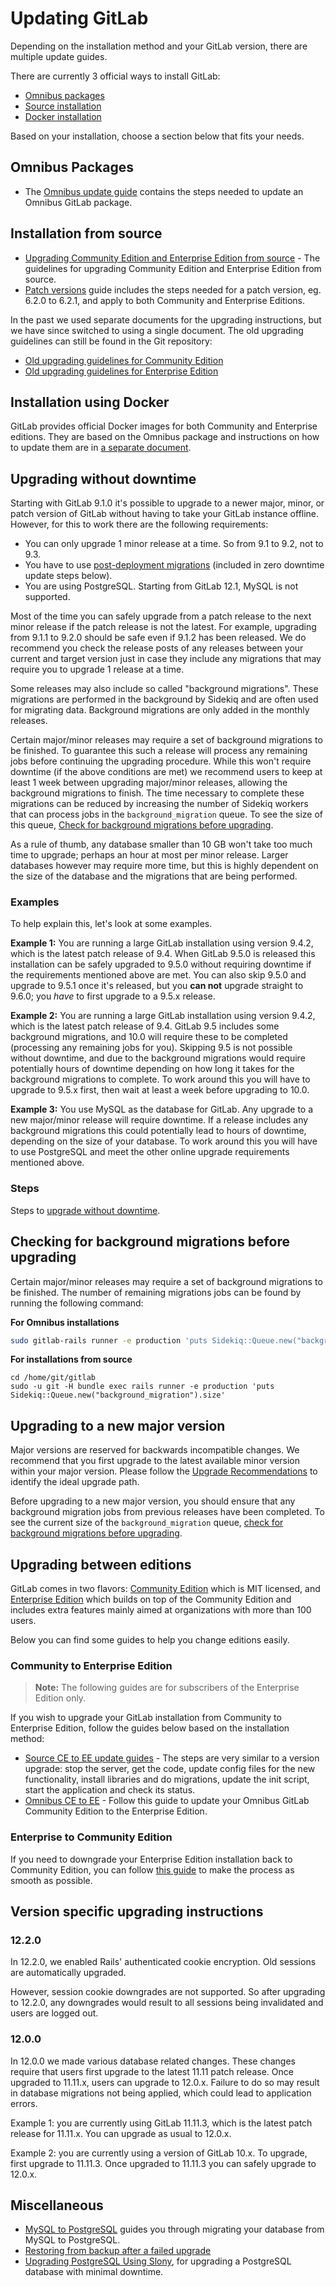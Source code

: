 # Updating GitLab

Depending on the installation method and your GitLab version, there are multiple
update guides.

There are currently 3 official ways to install GitLab:

- [Omnibus packages](#omnibus-packages)
- [Source installation](#installation-from-source)
- [Docker installation](#installation-using-docker)

Based on your installation, choose a section below that fits your needs.

## Omnibus Packages

- The [Omnibus update guide][omni-update]
  contains the steps needed to update an Omnibus GitLab package.

## Installation from source

- [Upgrading Community Edition and Enterprise Edition from
  source](upgrading_from_source.md) - The guidelines for upgrading Community
  Edition and Enterprise Edition from source.
- [Patch versions](patch_versions.md) guide includes the steps needed for a
  patch version, eg. 6.2.0 to 6.2.1, and apply to both Community and Enterprise
  Editions.

In the past we used separate documents for the upgrading instructions, but we
have since switched to using a single document. The old upgrading guidelines
can still be found in the Git repository:

- [Old upgrading guidelines for Community Edition][old-ce-upgrade-docs]
- [Old upgrading guidelines for Enterprise Edition][old-ee-upgrade-docs]

## Installation using Docker

GitLab provides official Docker images for both Community and Enterprise
editions. They are based on the Omnibus package and instructions on how to
update them are in [a separate document][omni-docker].

## Upgrading without downtime

Starting with GitLab 9.1.0 it's possible to upgrade to a newer major, minor, or
patch version of GitLab without having to take your GitLab instance offline.
However, for this to work there are the following requirements:

- You can only upgrade 1 minor release at a time. So from 9.1 to 9.2, not to
   9.3.
- You have to use [post-deployment
   migrations](../development/post_deployment_migrations.md) (included in
   zero downtime update steps below).
- You are using PostgreSQL. Starting from GitLab 12.1, MySQL is not supported.

Most of the time you can safely upgrade from a patch release to the next minor
release if the patch release is not the latest. For example, upgrading from
9.1.1 to 9.2.0 should be safe even if 9.1.2 has been released. We do recommend
you check the release posts of any releases between your current and target
version just in case they include any migrations that may require you to upgrade
1 release at a time.

Some releases may also include so called "background migrations". These
migrations are performed in the background by Sidekiq and are often used for
migrating data. Background migrations are only added in the monthly releases.

Certain major/minor releases may require a set of background migrations to be
finished. To guarantee this such a release will process any remaining jobs
before continuing the upgrading procedure. While this won't require downtime
(if the above conditions are met) we recommend users to keep at least 1 week
between upgrading major/minor releases, allowing the background migrations to
finish. The time necessary to complete these migrations can be reduced by
increasing the number of Sidekiq workers that can process jobs in the
`background_migration` queue. To see the size of this queue,
[Check for background migrations before upgrading](#checking-for-background-migrations-before-upgrading).

As a rule of thumb, any database smaller than 10 GB won't take too much time to
upgrade; perhaps an hour at most per minor release. Larger databases however may
require more time, but this is highly dependent on the size of the database and
the migrations that are being performed.

### Examples

To help explain this, let's look at some examples.

**Example 1:** You are running a large GitLab installation using version 9.4.2,
which is the latest patch release of 9.4. When GitLab 9.5.0 is released this
installation can be safely upgraded to 9.5.0 without requiring downtime if the
requirements mentioned above are met. You can also skip 9.5.0 and upgrade to
9.5.1 once it's released, but you **can not** upgrade straight to 9.6.0; you
_have_ to first upgrade to a 9.5.x release.

**Example 2:** You are running a large GitLab installation using version 9.4.2,
which is the latest patch release of 9.4. GitLab 9.5 includes some background
migrations, and 10.0 will require these to be completed (processing any
remaining jobs for you). Skipping 9.5 is not possible without downtime, and due
to the background migrations would require potentially hours of downtime
depending on how long it takes for the background migrations to complete. To
work around this you will have to upgrade to 9.5.x first, then wait at least a
week before upgrading to 10.0.

**Example 3:** You use MySQL as the database for GitLab. Any upgrade to a new
major/minor release will require downtime. If a release includes any background
migrations this could potentially lead to hours of downtime, depending on the
size of your database. To work around this you will have to use PostgreSQL and
meet the other online upgrade requirements mentioned above.

### Steps

Steps to [upgrade without downtime][omni-zero-downtime].

## Checking for background migrations before upgrading

Certain major/minor releases may require a set of background migrations to be
finished. The number of remaining migrations jobs can be found by running the
following command:

**For Omnibus installations**

```bash
sudo gitlab-rails runner -e production 'puts Sidekiq::Queue.new("background_migration").size'
```

**For installations from source**

```
cd /home/git/gitlab
sudo -u git -H bundle exec rails runner -e production 'puts Sidekiq::Queue.new("background_migration").size'
```

## Upgrading to a new major version

Major versions are reserved for backwards incompatible changes. We recommend that
you first upgrade to the latest available minor version within your major version.
Please follow the [Upgrade Recommendations](../policy/maintenance.md#upgrade-recommendations)
to identify the ideal upgrade path.

Before upgrading to a new major version, you should ensure that any background
migration jobs from previous releases have been completed. To see the current size
of the `background_migration` queue, [check for background migrations before upgrading](#checking-for-background-migrations-before-upgrading).

## Upgrading between editions

GitLab comes in two flavors: [Community Edition][ce] which is MIT licensed,
and [Enterprise Edition][ee] which builds on top of the Community Edition and
includes extra features mainly aimed at organizations with more than 100 users.

Below you can find some guides to help you change editions easily.

### Community to Enterprise Edition

>**Note:**
The following guides are for subscribers of the Enterprise Edition only.

If you wish to upgrade your GitLab installation from Community to Enterprise
Edition, follow the guides below based on the installation method:

- [Source CE to EE update guides][source-ce-to-ee] - The steps are very similar
  to a version upgrade: stop the server, get the code, update config files for
  the new functionality, install libraries and do migrations, update the init
  script, start the application and check its status.
- [Omnibus CE to EE][omni-ce-ee] - Follow this guide to update your Omnibus
  GitLab Community Edition to the Enterprise Edition.

### Enterprise to Community Edition

If you need to downgrade your Enterprise Edition installation back to Community
Edition, you can follow [this guide][ee-ce] to make the process as smooth as
possible.

## Version specific upgrading instructions

### 12.2.0

In 12.2.0, we enabled Rails' authenticated cookie encryption. Old sessions are
automatically upgraded.

However, session cookie downgrades are not supported. So after upgrading to 12.2.0,
any downgrades would result to all sessions being invalidated and users are logged out.

### 12.0.0

In 12.0.0 we made various database related changes. These changes require that
users first upgrade to the latest 11.11 patch release. Once upgraded to 11.11.x,
users can upgrade to 12.0.x. Failure to do so may result in database migrations
not being applied, which could lead to application errors.

Example 1: you are currently using GitLab 11.11.3, which is the latest patch
release for 11.11.x. You can upgrade as usual to 12.0.x.

Example 2: you are currently using a version of GitLab 10.x. To upgrade, first
upgrade to 11.11.3. Once upgraded to 11.11.3 you can safely upgrade to 12.0.x.

## Miscellaneous

- [MySQL to PostgreSQL](mysql_to_postgresql.md) guides you through migrating
  your database from MySQL to PostgreSQL.
- [Restoring from backup after a failed upgrade](restore_after_failure.md)
- [Upgrading PostgreSQL Using Slony](upgrading_postgresql_using_slony.md), for
  upgrading a PostgreSQL database with minimal downtime.

[omnidocker]: https://docs.gitlab.com/omnibus/docker/README.html
[old-ee-upgrade-docs]: https://gitlab.com/gitlab-org/gitlab/tree/11-8-stable-ee/doc/update
[old-ce-upgrade-docs]: https://gitlab.com/gitlab-org/gitlab-foss/tree/11-8-stable/doc/update
[source-ce-to-ee]: upgrading_from_ce_to_ee.md
[ee-ce]: ../downgrade_ee_to_ce/README.md
[ce]: https://about.gitlab.com/features/#community
[ee]: https://about.gitlab.com/features/#enterprise
[omni-ce-ee]: https://docs.gitlab.com/omnibus/update/README.html#updating-community-edition-to-enterprise-edition
[omni-docker]: https://docs.gitlab.com/omnibus/docker/README.html
[omni-update]: https://docs.gitlab.com/omnibus/update/README.html
[omni-zero-downtime]: https://docs.gitlab.com/omnibus/update/README.html#zero-downtime-updates
